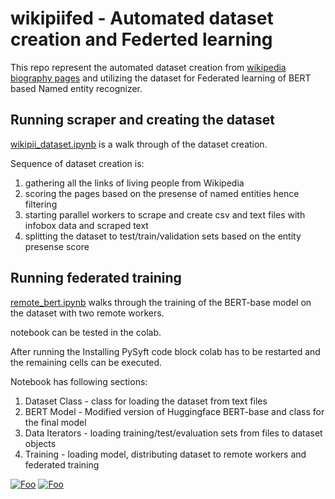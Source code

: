 # wikipiifed - Automated dataset creation and Federted learning


This repo represent the automated dataset creation from [wikipedia biography pages](https://en.wikipedia.org/wiki/Category:Living_people) and utilizing the dataset for Federated learning of BERT based Named entity recognizer.


## Running scraper and creating the dataset

[wikipii_dataset.ipynb](https://github.com/ratmcu/wikipiifed/blob/master/wikipii_dataset.ipynb) is a walk through of the dataset creation. 

Sequence of dataset creation is:

1. gathering all the links of living people from Wikipedia
2. scoring the pages based on the presense of named entities hence filtering
3. starting parallel workers to scrape and create csv and text files with infobox data and scraped text 
4. splitting the dataset to test/train/validation sets based on the entity presense score

## Running federated training

[remote_bert.ipynb](https://github.com/ratmcu/wikipiifed/blob/master/remote_bert.ipynb) walks through the training of the BERT-base model on the dataset with two remote workers.

notebook can be tested in the colab. 

After running the Installing PySyft code block colab has to be restarted and the remaining cells can be executed. 

Notebook has following sections:

1. Dataset Class - class for loading the dataset from text files
2. BERT Model - Modified version of Huggingface BERT-base and class for the final model
3. Data Iterators - loading training/test/evaluation sets from files to dataset objects
4. Training - loading model, distributing dataset to remote workers and federated training

[![Foo](https://avatars1.githubusercontent.com/u/6571379?s=200&v=4 )](http://imrsv.ai/)
[![Foo](https://d9hhrg4mnvzow.cloudfront.net/discover.mitacs.ca/innovationroi/1qoj9ta-mitacs-transparent_07w02d000000000000001.png)](https://www.mitacs.ca/en)
